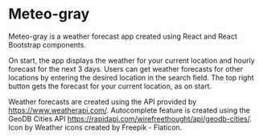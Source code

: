 # Meteo-gray

Meteo-gray is a weather forecast app created using React and React Bootstrap components.

On start, the app displays the weather for your current location and hourly forecast for the next 3 days.
Users can get weather forecasts for other locations by entering the desired location in the search field.
The top right button gets the forecast for your current location, as on start.

Weather forecasts are created using the API provided by https://www.weatherapi.com/.
Autocomplete feature is created using the GeoDB Cities API https://rapidapi.com/wirefreethought/api/geodb-cities/.
Icon by Weather icons created by Freepik - Flaticon.
